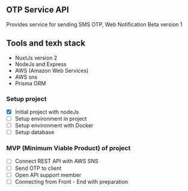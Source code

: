 ## OTP Service API

Provides service for sending SMS OTP, Web Notification Beta version 1

## Tools and texh stack

- NuxtJs version 2
- NodeJs and Express
- AWS (Amazon Web Services)
- AWS sns
- Prisma ORM

### Setup project

- [x] Initial project with nodeJs
- [ ] Setup environment in project
- [ ] Setup environment with Docker
- [ ] Setup database

### MVP (Minimum Viable Product) of project

- [ ] Connect REST API with AWS SNS
- [ ] Send OTP to client
- [ ] Open API support member
- [ ] Connecting from Front - End with preparation
